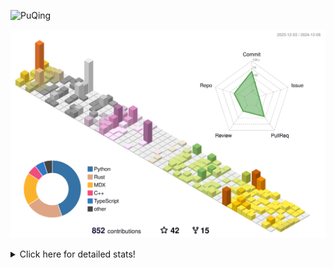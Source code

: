 ![PuQing](https://user-images.githubusercontent.com/27223114/171565019-9a56fae6-b08b-421f-99db-7e830da42371.png)

![](./profile-3d-contrib/profile-season-animate.svg)

<details>
<summary>Click here for detailed stats!</summary>

<!--START_SECTION:waka-->
![Lines of code](https://img.shields.io/badge/From%20Hello%20World%20I%27ve%20Written-1.4%20million%20lines%20of%20code-blue)

**🐱 My GitHub Data** 

> 📦 413.2 kB Used in GitHub's Storage 
 > 
> 🏆 721 Contributions in the Year 2024
 > 
> 🚫 Not Opted to Hire
 > 
> 📜 61 Public Repositories 
 > 
> 🔑 30 Private Repositories 
 > 
**I'm an Early 🐤** 

```text
🌞 Morning                535 commits         ██░░░░░░░░░░░░░░░░░░░░░░░   06.85 % 
🌆 Daytime                3379 commits        ███████████░░░░░░░░░░░░░░   43.28 % 
🌃 Evening                1744 commits        ██████░░░░░░░░░░░░░░░░░░░   22.34 % 
🌙 Night                  2150 commits        ███████░░░░░░░░░░░░░░░░░░   27.54 % 
```


📊 **This Week I Spent My Time On** 

```text
💬 Programming Languages: 
Browsing                 14 hrs 1 min        ███████████░░░░░░░░░░░░░░   43.78 % 
Searching                6 hrs 40 mins       █████░░░░░░░░░░░░░░░░░░░░   20.85 % 
GitHubing                4 hrs 39 mins       ████░░░░░░░░░░░░░░░░░░░░░   14.54 % 
Fish Touching            1 hr 46 mins        █░░░░░░░░░░░░░░░░░░░░░░░░   05.53 % 
Python                   1 hr 19 mins        █░░░░░░░░░░░░░░░░░░░░░░░░   04.15 % 

🔥 Editors: 
Chrome                   27 hrs 43 mins      ██████████████████████░░░   86.54 % 
VS Code                  2 hrs 50 mins       ██░░░░░░░░░░░░░░░░░░░░░░░   08.89 % 
fish                     1 hr 12 mins        █░░░░░░░░░░░░░░░░░░░░░░░░   03.78 % 
Obsidian                 15 mins             ░░░░░░░░░░░░░░░░░░░░░░░░░   00.78 % 

💻 Operating System: 
Mac                      29 hrs 19 mins      ███████████████████████░░   91.56 % 
Linux                    1 hr 42 mins        █░░░░░░░░░░░░░░░░░░░░░░░░   05.32 % 
WSL                      59 mins             █░░░░░░░░░░░░░░░░░░░░░░░░   03.12 % 
```


<!--END_SECTION:waka-->
</details>
